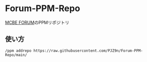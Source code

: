 # Forum-PPM-Repo

[MCBE FORUM](https://forum.mcbe.jp)のPPMリポジトリ

## 使い方

`/ppm addrepo https://raw.githubusercontent.com/PJZ9n/Forum-PPM-Repo/main/`
